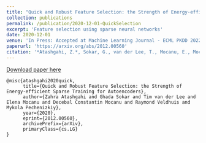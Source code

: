```yaml
---
title: "Quick and Robust Feature Selection: the Strength of Energy-efficient Sparse Training for Autoencoders"
collection: publications
permalink: /publication/2020-12-01-QuickSelection
excerpt: 'Feature selection using sparse neural networks'
date: 2020-12-01
venue: 'In Press: Accepted at Machine Learning Journal - ECML PKDD 2022 Journal track'
paperurl: 'https://arxiv.org/abs/2012.00560'
citation: '*Atashgahi, Z.*, Sokar, G., van der Lee, T., Mocanu, E., Mocanu, D. C., Veldhuis, R., & Pechenizkiy, M. (2020). Quick and robust feature selection: the strength of energy-efficient sparse training for autoencoders. arXiv preprint arXiv:2012.00560.'
---
```


[Download paper here](https://arxiv.org/pdf/2012.00560.pdf)

```
@misc{atashgahi2020quick,
      title={Quick and Robust Feature Selection: the Strength of Energy-efficient Sparse Training for Autoencoders}, 
      author={Zahra Atashgahi and Ghada Sokar and Tim van der Lee and Elena Mocanu and Decebal Constantin Mocanu and Raymond Veldhuis and Mykola Pechenizkiy},
      year={2020},
      eprint={2012.00560},
      archivePrefix={arXiv},
      primaryClass={cs.LG}
}
```


